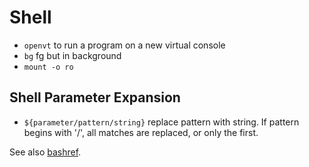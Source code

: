 # Shell

- `openvt` to run a program on a new virtual console
- `bg` fg but in background
- `mount -o ro`

## Shell Parameter Expansion

- `${parameter/pattern/string}` replace pattern with string. If pattern
begins with '/', all matches are replaced, or only the first.

See also [bashref][bashref].

[bashref]: http://www.gnu.org/software/bash/manual/bashref.html
